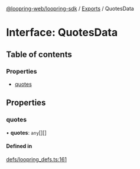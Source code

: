 [@loopring-web/loopring-sdk](../README.md) / [Exports](../modules.md) / QuotesData

# Interface: QuotesData

## Table of contents

### Properties

- [quotes](QuotesData.md#quotes)

## Properties

### quotes

• **quotes**: `any`[][]

#### Defined in

[defs/loopring_defs.ts:161](https://github.com/Loopring/loopring_sdk/blob/ee2acc4/src/defs/loopring_defs.ts#L161)
